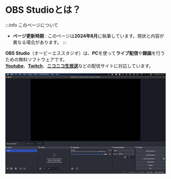 # OBS Studioとは？

:::info このページについて
- **ページ更新時期** : このページは**2024年8月**に執筆しています。現状と内容が異なる場合があります。
:::

**OBS Studio**（オービーエススタジオ）は、**PC**を使って**ライブ配信**や**録画**を行うための無料ソフトウェアです。  
[**Youtube**](https://www.youtube.com)、[**Twitch**](https://www.twitch.tv)、[**ニコニコ生放送**](https://live.nicovideo.jp)などの配信サイトに対応しています。

![alt text](obs_window.png)
